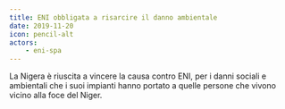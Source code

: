 ```yaml
---
title: ENI obbligata a risarcire il danno ambientale
date: 2019-11-20
icon: pencil-alt
actors:
    - eni-spa
---
```


La Nigera è riuscita a vincere la causa contro ENI, per i danni sociali e ambientali che i suoi impianti hanno portato a quelle persone che vivono vicino alla foce del Niger.
